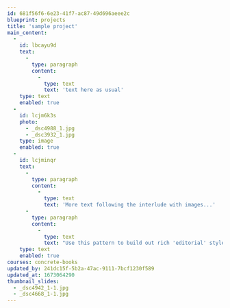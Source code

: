 ```yaml
---
id: 681f56f6-6e23-41f7-ac87-49d696aeee2c
blueprint: projects
title: 'sample project'
main_content:
  -
    id: lbcayu9d
    text:
      -
        type: paragraph
        content:
          -
            type: text
            text: 'text here as usual'
    type: text
    enabled: true
  -
    id: lcjm6k3s
    photo:
      - _dsc4988_1.jpg
      - _dsc3932_1.jpg
    type: image
    enabled: true
  -
    id: lcjminqr
    text:
      -
        type: paragraph
        content:
          -
            type: text
            text: 'More text following the interlude with images...'
      -
        type: paragraph
        content:
          -
            type: text
            text: "Use this pattern to build out rich 'editorial' style content."
    type: text
    enabled: true
courses: concrete-books
updated_by: 241dc15f-5b2a-47ac-9111-7bcf1230f589
updated_at: 1673064290
thumbnail_slides:
  - _dsc4942_1-1.jpg
  - _dsc4668_1-1.jpg
---
```


